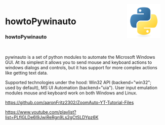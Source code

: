<img src="https://github.com/devicons/devicon/blob/master/icons/python/python-original.svg" align="right" width="110">

# howtoPywinauto
 
<h3>howtoPywinauto</h3>
<br>

<p>pywinauto is a set of python modules to automate the Microsoft Windows GUI. At its simplest it allows you to send mouse and keyboard actions to windows dialogs and controls, but it has support for more complex actions like getting text data.</p>

<p>Supported technologies under the hood: Win32 API (backend="win32"; used by default), MS UI Automation (backend="uia"). User input emulation modules mouse and keyboard work on both Windows and Linux.</p>

https://github.com/aaronFritz2302/ZoomAuto-YT-Tutorial-Files

https://www.youtube.com/playlist?list=PLflGLDe6l9JwiReRgn9Ls2gCtSLDYpz6K
